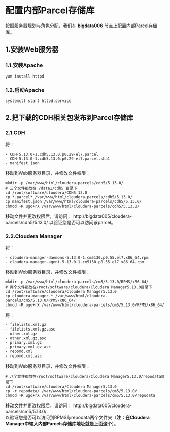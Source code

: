 配置内部Parcel存储库
================================================================================
按照服务器规划与角色分配，我们在 **bigdata006** 节点上配置内部Parcel存储库。

## 1.安装Web服务器

### 1.1.安装Apache
```shell
yum install httpd
```

### 1.2.启动Apache
```shell  
systemctl start httpd.service
```

## 2.把下载的CDH相关包发布到Parcel存储库

### 2.1.CDH
将：
```
- CDH-5.13.0-1.cdh5.13.0.p0.29-el7.parcel
- CDH-5.13.0-1.cdh5.13.0.p0.29-el7.parcel.sha1
- manifest.json
```
移动到Web服务器目录，并修改文件权限：
```shell
mkdir -p /var/www/html/cloudera-parcels/cdh5/5.13.0/
# 三个文件都放在 /data1/cdh5 目录下
cd /root/software/cloudera/CDH5.13.0
cp *.parcel* /var/www/html/cloudera-parcels/cdh5/5.13.0/
cp manifest.json /var/www/html/cloudera-parcels/cdh5/5.13.0/
chmod -R ugo+rX /var/www/html/cloudera-parcels/cdh5/5.13.0/
```
移动文件并更改权限后，请访问：
http://bigdata005/cloudera-parcels/cdh5/5.13.0/
以验证您是否可以访问该parcel。

### 2.2.Cloudera Manager
将：
```
- cloudera-manager-daemons-5.13.0-1.cm5130.p0.55.el7.x86_64.rpm
- cloudera-manager-agent-5.13.0-1.cm5130.p0.55.el7.x86_64.rpm
```
移动到Web服务器目录，并修改文件权限：
```shell
mkdir -p /var/www/html/cloudera-parcels/cm5/5.13.0/RPMS/x86_64/
# 两个文件都放在/root/software/cloudera/Cloudera Manager5.13.0目录下
cd /root/software/cloudera/Cloudera Manager5.13.0
cp cloudera-manager-* /var/www/html/cloudera-parcels/cm5/5.13.0/RPMS/x86_64/
chmod -R ugo+rX /var/www/html/cloudera-parcels/cm5/5.13.0/RPMS/x86_64/
```
将：
```
- filelists.xml.gz
- filelists.xml.gz.asc
- other.xml.gz
- other.xml.gz.asc
- primary.xml.gz
- primary.xml.gz.asc 	
- repomd.xml
- repomd.xml.asc
```
移动到Web服务器目录，并修改文件权限：
```shell
# 八个文件都放在/root/software/cloudera/Cloudera Manager5.13.0/repodata目录下
cd /root/software/cloudera/Cloudera Manager5.13.0
cp -r repodata/ /var/www/html/cloudera-parcels/cm5/5.13.0/
chmod -R ugo+rX /var/www/html/cloudera-parcels/cm5/5.13.0/repodata
```

移动文件并更改权限后，请访问：
http://bigdata005/cloudera-parcels/cm5/5.13.0/  
以验证您是否可以访问到RPMS与repodata两个文件夹（**注：在Cloudera Manager中输入内部Parcels存储库地址就是上面这个**）。
